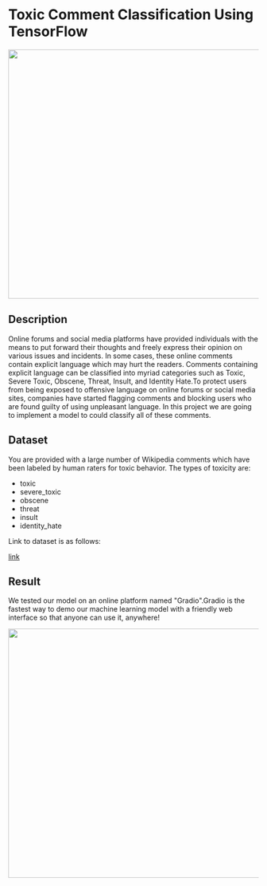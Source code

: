 
# Toxic Comment Classification Using TensorFlow
<p align="center">
<kbd>
   <img align="center" src="https://github.com/TomRSavage/ParticleSwarm/blob/master/Sty.gif" width="700" height="500">
</kbd>
</p>

## Description 
Online forums and social media platforms have provided individuals with the means to put forward their thoughts and freely express their opinion on various issues and incidents. In some cases, these online comments contain explicit language which may hurt the readers. Comments containing explicit language can be classified into myriad categories such as Toxic, Severe Toxic, Obscene, Threat, Insult, and Identity Hate.To protect users from being exposed to offensive language on online forums or social media sites, companies have started flagging comments and blocking users who are found guilty of using unpleasant language. In this project we are going to implement a model to could classify all of these comments.

## Dataset
You are provided with a large number of Wikipedia comments which have been labeled by human raters for toxic behavior. The types of toxicity are:
* toxic
* severe_toxic
* obscene
* threat
* insult
* identity_hate

Link to dataset is as follows:

[link](https://www.kaggle.com/competitions/jigsaw-toxic-comment-classification-challenge/data)

## Result
We tested our model on an online platform named "Gradio".Gradio is the fastest way to demo our machine learning model with a friendly web interface so that anyone can use it, anywhere!
<p align="center">
<kbd>
   <img align="center" src="https://github.com/TomRSavage/ParticleSwarm/blob/master/Sty.gif" width="700" height="500">
</kbd>
</p>